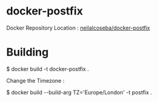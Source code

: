 # docker-postfix

Docker Repository Location : [neilalcoseba/docker-postfix](https://hub.docker.com/r/neilalcoseba/docker-postfix/)

# Building

$ docker build -t docker-postfix .

Change the Timezone :

$ docker build --build-arg TZ='Europe/London' -t postfix .

